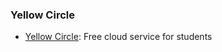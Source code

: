 ### Yellow Circle

* [Yellow Circle](http://www.yellowcircle.net/): Free cloud service for students

